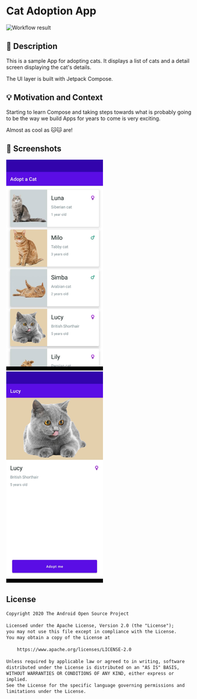 # Cat Adoption App

![Workflow result](https://github.com/AndresMat/android-dev-challenge-week-1/workflows/Check/badge.svg)


## :scroll: Description
This is a sample App for adopting cats. It displays a list of cats and a detail screen displaying the cat's details.

The UI layer is built with Jetpack Compose.


## :bulb: Motivation and Context
Starting to learn Compose and taking steps towards what is probably going to be the way we build Apps for years to come is very exciting.

Almost as cool as 🐱🐱 are!


## :camera_flash: Screenshots
<!-- You can add more screenshots here if you like -->
<img src="/results/screenshot_1.jpg" width="260">&emsp;<img src="/results/screenshot_2.jpg" width="260">

## License
```
Copyright 2020 The Android Open Source Project

Licensed under the Apache License, Version 2.0 (the "License");
you may not use this file except in compliance with the License.
You may obtain a copy of the License at

    https://www.apache.org/licenses/LICENSE-2.0

Unless required by applicable law or agreed to in writing, software
distributed under the License is distributed on an "AS IS" BASIS,
WITHOUT WARRANTIES OR CONDITIONS OF ANY KIND, either express or implied.
See the License for the specific language governing permissions and
limitations under the License.
```
